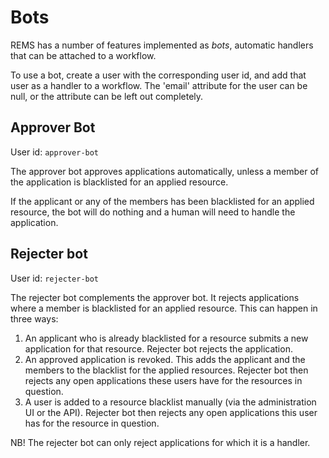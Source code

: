 # Bots

REMS has a number of features implemented as _bots_, automatic
handlers that can be attached to a workflow.

To use a bot, create a user with the corresponding user id, and add
that user as a handler to a workflow. The 'email' attribute for the
user can be null, or the attribute can be left out completely.

## Approver Bot

User id: `approver-bot`

The approver bot approves applications automatically, unless a member
of the application is blacklisted for an applied resource.

If the applicant or any of the members has been blacklisted for an
applied resource, the bot will do nothing and a human will need to
handle the application.

## Rejecter bot

User id: `rejecter-bot`

The rejecter bot complements the approver bot. It rejects applications
where a member is blacklisted for an applied resource. This can happen
in three ways:

1. An applicant who is already blacklisted for a resource submits a
   new application for that resource. Rejecter bot rejects the
   application.
2. An approved application is revoked. This adds the applicant and the
   members to the blacklist for the applied resources. Rejecter bot
   then rejects any open applications these users have for the
   resources in question.
3. A user is added to a resource blacklist manually (via the
   administration UI or the API). Rejecter bot then rejects any open
   applications this user has for the resource in question.

NB! The rejecter bot can only reject applications for which it is a
handler.
